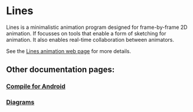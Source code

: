 # Lines
Lines is a minimalistic animation program designed for frame-by-frame 2D animation. If focusses on tools that enable a form of sketching for animation. It also enables real-time collaboration between animators. 

See the [Lines animation web page](https://linesanimation.org/) for more details.

## Other documentation pages:

### [Compile for Android](./doc/runAndroid.md)

### [Diagrams](./doc/diagrams.md)